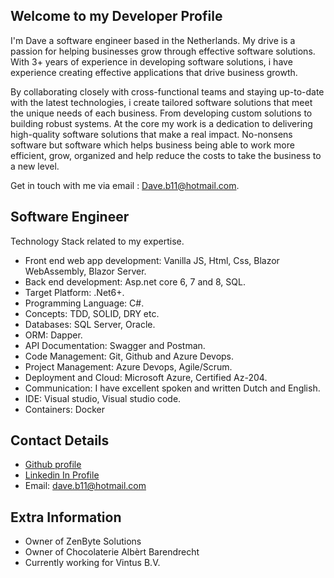 ## Welcome to my Developer Profile

I'm Dave a software engineer based in the Netherlands. My drive is a passion for helping businesses grow through effective software solutions. With 3+ years of experience in developing software solutions, i have experience creating effective applications that drive business growth.

By collaborating closely with cross-functional teams and staying up-to-date with the latest technologies, 
i create tailored software solutions that meet the unique needs of each business. From developing custom solutions to building robust systems.
At the core my work is a dedication to delivering high-quality software solutions that make a real impact. 
No-nonsens software but software which helps business being able to work more efficient, grow, organized and help reduce the costs to take the business to a new level.

Get in touch with me via email : Dave.b11@hotmail.com.

## Software Engineer

Technology Stack related to my expertise.

* Front end web app development: Vanilla JS, Html, Css, Blazor WebAssembly, Blazor Server.
* Back end development: Asp.net core 6, 7 and 8, SQL.
* Target Platform: .Net6+.
* Programming Language: C#.
* Concepts: TDD, SOLID, DRY etc.
* Databases: SQL Server, Oracle.
* ORM: Dapper.
* API Documentation: Swagger and Postman.
* Code Management: Git, Github and Azure Devops.
* Project Management: Azure Devops, Agile/Scrum.
* Deployment and Cloud: Microsoft Azure, Certified Az-204.
* Communication: I have excellent spoken and written Dutch and English.
* IDE: Visual studio, Visual studio code.
* Containers: Docker

## Contact Details

- [Github profile](https://github.com/DaveBosmans)
- [Linkedin In Profile](www.linkedin.com/in/dave-bosmans)
- Email: dave.b11@hotmail.com

## Extra Information
- Owner of ZenByte Solutions
- Owner of Chocolaterie Albèrt Barendrecht
- Currently working for Vintus B.V.
